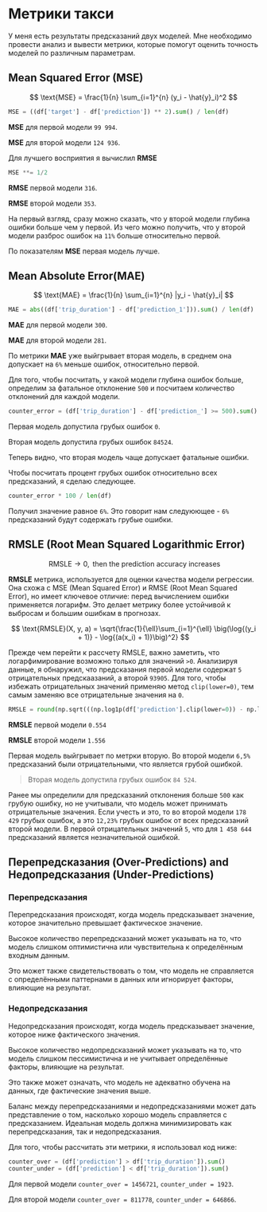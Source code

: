 # Метрики такси 
У меня есть результаты предсказаний двух моделей. Мне необходимо провести анализ и вывести метрики, которые помогут оценить точность моделей по различным параметрам.

## Mean Squared Error (MSE)

$$
\text{MSE} = \frac{1}{n} \sum_{i=1}^{n} (y_i - \hat{y}_i)^2
$$

```python
MSE = ((df['target'] - df['prediction']) ** 2).sum() / len(df)
```

**MSE** для первой модели `99 994`.

**MSE** для второй модели `124 936`.

Для лучшего восприятия я вычислил **RMSE**
```python
MSE **= 1/2
```
**RMSE** первой модели `316`.

**RMSE** второй модели `353`.

На первый взгляд, сразу можно сказать, что у второй модели глубина ошибки больше чем у первой. Из чего можно получить, что у второй модели разброс ошибок на  `11%` больше относительно первой.

По показателям **MSE** первая модель лучше.

## Mean Absolute Error(MAE)

$$
\text{MAE} = \frac{1}{n} \sum_{i=1}^{n} |y_i - \hat{y}_i|
$$

```python
MAE = abs((df['trip_duration'] - df['prediction_1'])).sum() / len(df)
```

**MAE** для первой модели `300`.

**MAE** для второй модели `281`.

По метрики **MAE** уже выйгрывает вторая модель, в среднем она допускает на `6%` меньше ошибок, относительно первой. 

Для того, чтобы посчитать, у какой модели глубина ошибок больше, определим за фатальное отклонение `500` и посчитаем количество отклонений для каждой модели.

```python
counter_error = (df['trip_duration'] - df['prediction_'] >= 500).sum()  
```
Первая модель допустила грубых ошибок `0`.

Вторая модель допустила грубых ошибок `84524`.

Теперь видно, что вторая модель чаще допускает фатальные ошибки. 

Чтобы посчитать процент грубых ошибок относительно всех предсказаний, я сделаю следующее.

```python
counter_error * 100 / len(df)
```

Получил значение равное `6%`. Это говорит нам следуюющее - `6%` предсказаний будут содержать грубые ошибки.

## RMSLE (Root Mean Squared Logarithmic Error)

$$
\ \text{RMSLE} \to 0, \text{ then the prediction accuracy increases }
$$

**RMSLE**  метрика, используется для оценки качества модели регрессии. Она схожа с MSE (Mean Squared Error) и RMSE (Root Mean Squared Error), но имеет ключевое отличие: перед вычислением ошибки применяется логарифм. Это делает метрику более устойчивой к выбросам и большим ошибкам в прогнозах.


$$
\text{RMSLE}(X, y, a) = \sqrt{\frac{1}{\ell}\sum_{i=1}^{\ell} \big(\log{(y_i + 1)} - \log{(a(x_i) + 1)}\big)^2}
$$

Прежде чем перейти к рассчету RMSLE, важно заметить, что логарфимирование возможно только для значений `>0`. Анализируя данные, я обнаружил, что предсказания первой 
модели содержат `5` отрицательных предскаазаний, а второй `93905`. Для того, чтобы избежать отрицательных значений применяю метод `clip(lower=0)`, тем самым заменяю все отрицательные значения на `0`. 

```python
RMSLE = round(np.sqrt(((np.log1p(df['prediction'].clip(lower=0)) - np.log1p(df['trip_duration'].clip(lower=0))) ** 2).sum() / len(df)), 3)
```

**RMSLE** первой модели `0.554`

**RMSLE** второй модели `1.556`

Первая модель выйгрывает по метрки вторую. Во второй модели `6,5%` предсказаний были отрицательными, что является грубой ошибкой. 

> Вторая модель допустила грубых ошибок `84 524`.

Ранее мы определили для предсказаний отклонения больше `500` как грубую ошибку, но не учитывали, что модель может принимать отрицательные значения. Если учесть и это, то во второй модели `178 429` грубых ошибок, а это `12,23%` грубых ошибок от всех предсказаний второй модели. В первой отрицательных значений `5`, что для `1 458 644` предсказаний является незначительной ошибкой.


## Перепредсказания (Over-Predictions) and Недопредсказания (Under-Predictions)

### Перепредсказания

Перепредсказания происходят, когда модель предсказывает значение, которое значительно превышает фактическое значение.

Высокое количество перепредсказаний может указывать на то, что модель слишком оптимистична или чувствительна к определённым входным данным.

Это может также свидетельствовать о том, что модель не справляется с определёнными паттернами в данных или игнорирует факторы, влияющие на результат.

### Недопредсказания

Недопредсказания происходят, когда модель предсказывает значение, которое ниже фактического значения.

Высокое количество недопредсказаний может указывать на то, что модель слишком пессимистична и не учитывает определённые факторы, влияющие на результат.

Это также может означать, что модель не адекватно обучена на данных, где фактические значения выше.


Баланс между перепредсказаниями и недопредсказаниями может дать представление о том, насколько хорошо модель справляется с предсказанием. Идеальная модель должна минимизировать как перепредсказания, так и недопредсказания.

Для того, чтобы рассчитать эти метрики, я использовал код ниже:

```python
counter_over = (df['prediction'] > df['trip_duration']).sum()
counter_under = (df['prediction'] < df['trip_duration']).sum()
```

Для первой модели `counter_over = 1456721`, `counter_under = 1923`. 

Для второй модели `counter_over = 811778`, `counter_under = 646866`. 









